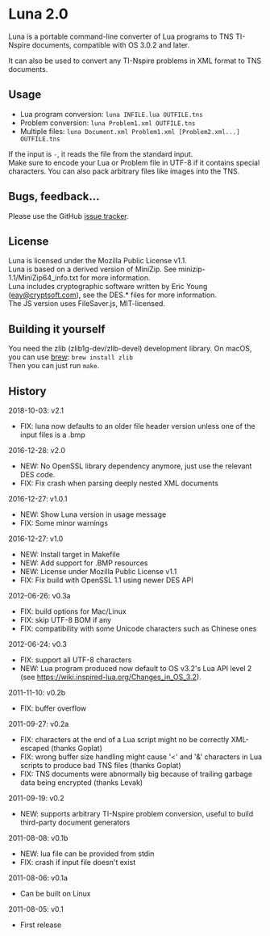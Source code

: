 Luna 2.0
========

Luna is a portable command-line converter of Lua programs to TNS TI-Nspire documents, compatible with OS 3.0.2 and later.

It can also be used to convert any TI-Nspire problems in XML format to TNS documents.

## Usage

* Lua program conversion:    `luna INFILE.lua OUTFILE.tns`
* Problem conversion:        `luna Problem1.xml OUTFILE.tns`
* Multiple files:            `luna Document.xml Problem1.xml [Problem2.xml...] OUTFILE.tns`

If the input is `-`, it reads the file from the standard input.  
Make sure to encode your Lua or Problem file in UTF-8 if it contains special characters. You can also pack arbitrary files like images into the TNS.

## Bugs, feedback...

Please use the GitHub [issue tracker](https://github.com/ndless-nspire/Luna/issues).

## License

Luna is licensed under the Mozilla Public License v1.1.  
Luna is based on a derived version of MiniZip. See minizip-1.1/MiniZip64_info.txt for more information.  
Luna includes cryptographic software written by Eric Young (eay@cryptsoft.com), see the DES.* files for more information.  
The JS version uses FileSaver.js, MIT-licensed.

## Building it yourself

You need the zlib (zlib1g-dev/zlib-devel) development library. On macOS, you can use [brew](http://brew.sh/): `brew install zlib`  
Then you can just run `make`.

## History

2018-10-03: v2.1
 * FIX: luna now defaults to an older file header version unless one of the input files is a .bmp

2016-12-28: v2.0
 * NEW: No OpenSSL library dependency anymore, just use the relevant DES code.
 * FIX: Fix crash when parsing deeply nested XML documents
 
2016-12-27: v1.0.1
 * NEW: Show Luna version in usage message
 * FIX: Some minor warnings

2016-12-27: v1.0
 * NEW: Install target in Makefile
 * NEW: Add support for .BMP resources
 * NEW: License under Mozilla Public License v1.1
 * FIX: Fix build with OpenSSL 1.1 using newer DES API

2012-06-26: v0.3a
 * FIX: build options for Mac/Linux
 * FIX: skip UTF-8 BOM if any
 * FIX: compatibility with some Unicode characters such as Chinese ones

2012-06-24: v0.3
 * FIX: support all UTF-8 characters
 * NEW: Lua program produced now default to OS v3.2's Lua API level 2 (see
        https://wiki.inspired-lua.org/Changes_in_OS_3.2).

2011-11-10: v0.2b
 * FIX: buffer overflow

2011-09-27: v0.2a
 * FIX: characters at the end of a Lua script might no be correctly XML-escaped
        (thanks Goplat)
 * FIX: wrong buffer size handling might cause '<' and '&' characters in Lua
        scripts to produce bad TNS files (thanks Goplat)
 * FIX: TNS documents were abnormally big because of trailing garbage data being
        encrypted (thanks Levak)

2011-09-19: v0.2
 * NEW: supports arbitrary TI-Nspire problem conversion, useful to build
        third-party document generators

2011-08-08: v0.1b
 * NEW: lua file can be provided from stdin
 * FIX: crash if input file doesn't exist

2011-08-06: v0.1a
 * Can be built on Linux

2011-08-05: v0.1
 * First release
